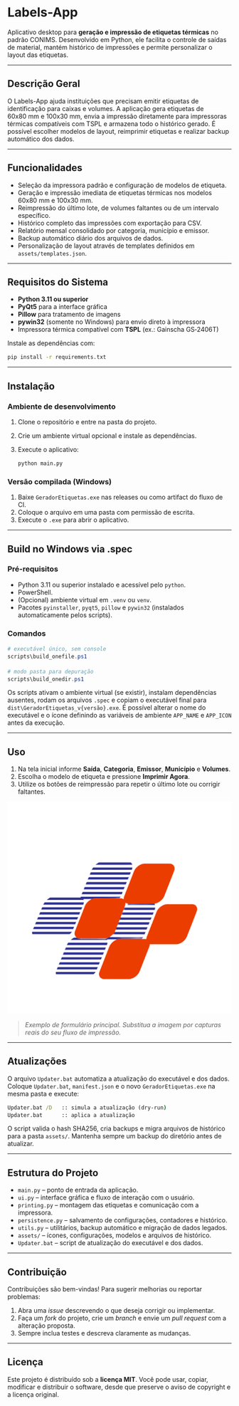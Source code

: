 # Labels-App

Aplicativo desktop para **geração e impressão de etiquetas térmicas** no padrão
CONIMS. Desenvolvido em Python, ele facilita o controle de saídas de material,
mantém histórico de impressões e permite personalizar o layout das etiquetas.

---

## Descrição Geral

O Labels-App ajuda instituições que precisam emitir etiquetas de identificação
para caixas e volumes. A aplicação gera etiquetas de 60x80&nbsp;mm e 100x30&nbsp;mm,
envia a impressão diretamente para impressoras térmicas compatíveis com TSPL e
armazena todo o histórico gerado. É possível escolher modelos de layout,
reimprimir etiquetas e realizar backup automático dos dados.

---

## Funcionalidades

- Seleção da impressora padrão e configuração de modelos de etiqueta.
- Geração e impressão imediata de etiquetas térmicas nos modelos 60x80&nbsp;mm e
  100x30&nbsp;mm.
- Reimpressão do último lote, de volumes faltantes ou de um intervalo
  específico.
- Histórico completo das impressões com exportação para CSV.
- Relatório mensal consolidado por categoria, município e emissor.
- Backup automático diário dos arquivos de dados.
- Personalização de layout através de templates definidos em `assets/templates.json`.

---

## Requisitos do Sistema

- **Python 3.11 ou superior**
- **PyQt5** para a interface gráfica
- **Pillow** para tratamento de imagens
- **pywin32** (somente no Windows) para envio direto à impressora
- Impressora térmica compatível com **TSPL** (ex.: Gainscha GS‑2406T)

Instale as dependências com:

```bash
pip install -r requirements.txt
```

---

## Instalação

### Ambiente de desenvolvimento

1. Clone o repositório e entre na pasta do projeto.
2. Crie um ambiente virtual opcional e instale as dependências.
3. Execute o aplicativo:

   ```bash
   python main.py
   ```

### Versão compilada (Windows)

1. Baixe `GeradorEtiquetas.exe` nas releases ou como artifact do fluxo de CI.
2. Coloque o arquivo em uma pasta com permissão de escrita.
3. Execute o `.exe` para abrir o aplicativo.

---

## Build no Windows via .spec

### Pré-requisitos

- Python 3.11 ou superior instalado e acessível pelo `python`.
- PowerShell.
- (Opcional) ambiente virtual em `.venv` ou `venv`.
- Pacotes `pyinstaller`, `pyqt5`, `pillow` e `pywin32` (instalados automaticamente pelos scripts).

### Comandos

```powershell
# executável único, sem console
scripts\build_onefile.ps1

# modo pasta para depuração
scripts\build_onedir.ps1
```

Os scripts ativam o ambiente virtual (se existir), instalam dependências
ausentes, rodam os arquivos `.spec` e copiam o executável final para
`dist\GeradorEtiquetas_v{versão}.exe`. É possível alterar o nome do
executável e o ícone definindo as variáveis de ambiente `APP_NAME` e
`APP_ICON` antes da execução.

---

## Uso

1. Na tela inicial informe **Saída**, **Categoria**, **Emissor**,
   **Município** e **Volumes**.
2. Escolha o modelo de etiqueta e pressione **Imprimir Agora**.
3. Utilize os botões de reimpressão para repetir o último lote ou corrigir
   faltantes.

![Tela principal](assets/color.png)

> *Exemplo de formulário principal. Substitua a imagem por capturas reais do
> seu fluxo de impressão.*
---

## Atualizações

O arquivo `Updater.bat` automatiza a atualização do executável e dos dados.
Coloque `Updater.bat`, `manifest.json` e o novo `GeradorEtiquetas.exe` na mesma
pasta e execute:

```bat
Updater.bat /D   :: simula a atualização (dry‑run)
Updater.bat      :: aplica a atualização
```

O script valida o hash SHA256, cria backups e migra arquivos de histórico para a
pasta `assets/`. Mantenha sempre um backup do diretório antes de atualizar.

---

## Estrutura do Projeto

- `main.py` – ponto de entrada da aplicação.
- `ui.py` – interface gráfica e fluxo de interação com o usuário.
- `printing.py` – montagem das etiquetas e comunicação com a impressora.
- `persistence.py` – salvamento de configurações, contadores e histórico.
- `utils.py` – utilitários, backup automático e migração de dados legados.
- `assets/` – ícones, configurações, modelos e arquivos de histórico.
- `Updater.bat` – script de atualização do executável e dos dados.

---

## Contribuição

Contribuições são bem-vindas! Para sugerir melhorias ou reportar problemas:

1. Abra uma *issue* descrevendo o que deseja corrigir ou implementar.
2. Faça um *fork* do projeto, crie um *branch* e envie um *pull request* com a
   alteração proposta.
3. Sempre inclua testes e descreva claramente as mudanças.

---

## Licença

Este projeto é distribuído sob a **licença MIT**. Você pode usar, copiar,
modificar e distribuir o software, desde que preserve o aviso de copyright e a
licença original.

